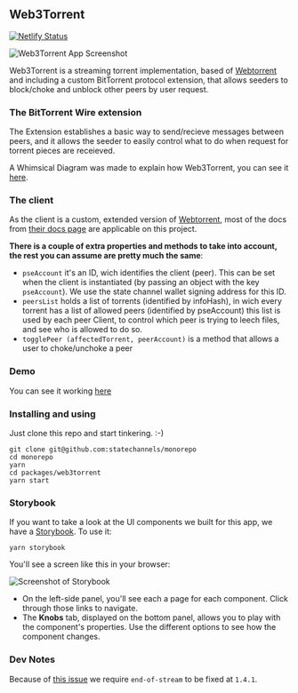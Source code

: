 ## Web3Torrent

[![Netlify Status](https://api.netlify.com/api/v1/badges/440f8079-95c2-4ffa-8a80-d9afc1e52616/deploy-status)](https://app.netlify.com/sites/sc-web3torrent/deploys)

![Web3Torrent App Screenshot](https://user-images.githubusercontent.com/118913/68315088-05c34880-0096-11ea-94ab-bc86337f15d2.png)

Web3Torrent is a streaming torrent implementation, based of [Webtorrent](https://github.com/webtorrent/webtorrent) and including a custom BitTorrent protocol extension, that allows seeders to block/choke and unblock other peers by user request.

### The BitTorrent Wire extension

The Extension establishes a basic way to send/recieve messages between peers, and it allows the seeder to easily control what to do when request for torrent pieces are receieved.

A Whimsical Diagram was made to explain how Web3Torrent, you can see it [here](https://whimsical.com/Sq6whAwa8aTjbwMRJc7vPU).

### The client

As the client is a custom, extended version of [Webtorrent](https://github.com/webtorrent/webtorrent), most of the docs from [their docs page](https://webtorrent.io/docs) are applicable on this project.

**There is a couple of extra properties and methods to take into account, the rest you can assume are pretty much the same**:

- `pseAccount` it's an ID, wich identifies the client (peer). This can be set when the client is instantiated (by passing an object with the key `pseAccount`). We use the state channel wallet signing address for this ID.
- `peersList` holds a list of torrents (identified by infoHash), in wich every torrent has a list of allowed peers (identified by pseAccount)
  this list is used by each peer Client, to control which peer is trying to leech files, and see who is allowed to do so.
- `togglePeer (affectedTorrent, peerAccount)` is a method that allows a user to choke/unchoke a peer

### Demo

You can see it working [here](https://sc-web3torrent.netlify.com/)

### Installing and using

Just clone this repo and start tinkering. :-)

```shell
git clone git@github.com:statechannels/monorepo
cd monorepo
yarn
cd packages/web3torrent
yarn start
```

### Storybook

If you want to take a look at the UI components we built for this app, we have a [Storybook](https://storybook.js.org). To use it:

```shell
yarn storybook
```

You'll see a screen like this in your browser:

![Screenshot of Storybook](https://user-images.githubusercontent.com/118913/68314770-7e75d500-0095-11ea-9f5a-b571e7a0654b.png)

- On the left-side panel, you'll see each a page for each component. Click through those links to navigate.
- The **Knobs** tab, displayed on the bottom panel, allows you to play with the component's properties. Use the different options to see how the component changes.

### Dev Notes

Because of [this issue](https://github.com/webtorrent/webtorrent/issues/1757) we require `end-of-stream` to be fixed at `1.4.1`.
